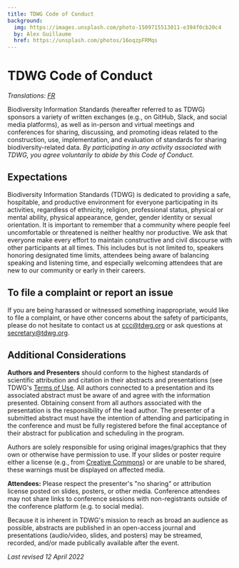 ```yaml
---
title: TDWG Code of Conduct
background:
  img: https://images.unsplash.com/photo-1509715513011-e394f0cb20c4
  by: Alex Guillaume
  href: https://unsplash.com/photos/16oqzpFRMqs
---
```


# TDWG Code of Conduct
_Translations: [FR](./fr)_

Biodiversity Information Standards (hereafter referred to as TDWG) sponsors a variety of  written exchanges (e.g., on GitHub, Slack, and social media platforms), as well as in-person and virtual meetings and conferences for sharing, discussing, and promoting ideas related to the construction, use, implementation, and evaluation of standards for sharing biodiversity-related data. _By participating in any activity associated with TDWG, you agree voluntarily to abide by this Code of Conduct._

## Expectations
Biodiversity Information Standards (TDWG) is dedicated to providing a safe, hospitable, and productive environment for everyone participating in its activities, regardless of ethnicity, religion, professional status, physical or mental ability, physical appearance, gender, gender identity or sexual orientation. It is important to remember that a community where people feel uncomfortable or threatened is neither healthy nor productive. We ask that everyone make every effort to maintain constructive and civil discourse with other participants at all times. This includes but is not limited to, speakers honoring designated time limits, attendees being aware of balancing speaking and listening time, and especially welcoming attendees that are new to our community or early in their careers.

## To file a complaint or report an issue

If you are being harassed or witnessed something inappropriate, would like to file a complaint, or have other concerns about the safety of participants, please do not hesitate to contact us at [ccc@tdwg.org](mailto:ccc@tdwg.org) or ask questions at [secretary@tdwg.org](mailto:secretary@tdwg.org).

## Additional Considerations

<strong>Authors and Presenters</strong> should conform to the highest standards of scientific attribution and citation in their abstracts and presentations (see TDWG's [Terms of Use](https://www.tdwg.org/about/terms-of-use/). All authors connected to a presentation and its associated abstract must be aware of and agree with the information presented. Obtaining consent from all authors associated with the presentation is the responsibility of the lead author. The presenter of a submitted abstract must have the intention of attending and participating in the conference and must be fully registered before the final acceptance of their abstract for publication and scheduling in the program.

Authors are solely responsible for using original images/graphics that they own or otherwise have permission to use. If your slides or poster require either a license (e.g., from [Creative Commons](https://creativecommons.org/about/cclicenses/)) or are unable to be shared, these warnings must be displayed on affected media.

<strong>Attendees:</strong> Please respect the presenter's "no sharing" or attribution license posted on slides, posters, or other media. Conference attendees may not share links to conference sessions with non-registrants outside of the conference platform (e.g. to social media).

Because it is inherent in TDWG's mission to reach as broad an audience as possible, abstracts are published in an open-access journal and presentations (audio/video, slides, and posters) may be streamed, recorded, and/or made publically available after the event.

_Last revised 12 April 2022_
